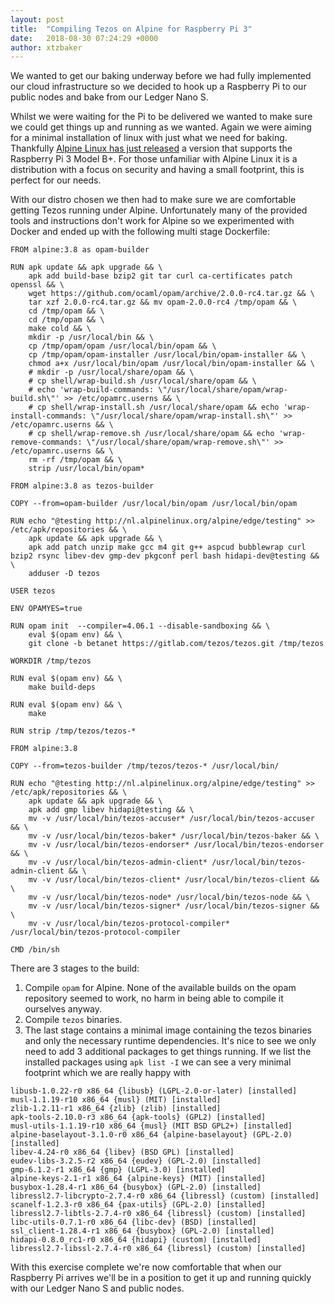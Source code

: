 ```yaml
---
layout: post
title:  "Compiling Tezos on Alpine for Raspberry Pi 3"
date:   2018-08-30 07:24:29 +0000
author: xtzbaker
---
```


We wanted to get our baking underway before we had fully implemented our cloud infrastructure so we decided to hook up a Raspberry Pi to our public nodes and bake from our Ledger Nano S. 

Whilst we were waiting for the Pi to be delivered we wanted to make sure we could get things up and running as we wanted.  Again we were aiming for a minimal installation of linux with just what we need for baking.  Thankfully [Alpine Linux has just released](https://alpinelinux.org/posts/Alpine-3.8.0-released.html) a version that supports the Raspberry Pi 3 Model B+.  For those unfamiliar with Alpine Linux it is a distribution with a focus on security and having a small footprint, this is perfect for our needs.

With our distro chosen we then had to make sure we are comfortable getting Tezos running under Alpine. Unfortunately many of the provided tools and instructions don't work for Alpine so we experimented with Docker and ended up with the following multi stage Dockerfile:

```
FROM alpine:3.8 as opam-builder

RUN apk update && apk upgrade && \
    apk add build-base bzip2 git tar curl ca-certificates patch openssl && \
    wget https://github.com/ocaml/opam/archive/2.0.0-rc4.tar.gz && \
    tar xzf 2.0.0-rc4.tar.gz && mv opam-2.0.0-rc4 /tmp/opam && \
    cd /tmp/opam && \
    cd /tmp/opam && \
    make cold && \
    mkdir -p /usr/local/bin && \
    cp /tmp/opam/opam /usr/local/bin/opam && \
    cp /tmp/opam/opam-installer /usr/local/bin/opam-installer && \
    chmod a+x /usr/local/bin/opam /usr/local/bin/opam-installer && \
    # mkdir -p /usr/local/share/opam && \
    # cp shell/wrap-build.sh /usr/local/share/opam && \
    # echo 'wrap-build-commands: \"/usr/local/share/opam/wrap-build.sh\"' >> /etc/opamrc.userns && \
    # cp shell/wrap-install.sh /usr/local/share/opam && echo 'wrap-install-commands: \"/usr/local/share/opam/wrap-install.sh\"' >> /etc/opamrc.userns && \
    # cp shell/wrap-remove.sh /usr/local/share/opam && echo 'wrap-remove-commands: \"/usr/local/share/opam/wrap-remove.sh\"' >> /etc/opamrc.userns && \
    rm -rf /tmp/opam && \
    strip /usr/local/bin/opam*

FROM alpine:3.8 as tezos-builder

COPY --from=opam-builder /usr/local/bin/opam /usr/local/bin/opam

RUN echo "@testing http://nl.alpinelinux.org/alpine/edge/testing" >> /etc/apk/repositories && \
    apk update && apk upgrade && \
    apk add patch unzip make gcc m4 git g++ aspcud bubblewrap curl bzip2 rsync libev-dev gmp-dev pkgconf perl bash hidapi-dev@testing && \
    adduser -D tezos

USER tezos

ENV OPAMYES=true

RUN opam init  --compiler=4.06.1 --disable-sandboxing && \
    eval $(opam env) && \
    git clone -b betanet https://gitlab.com/tezos/tezos.git /tmp/tezos

WORKDIR /tmp/tezos

RUN eval $(opam env) && \
    make build-deps

RUN eval $(opam env) && \
    make

RUN strip /tmp/tezos/tezos-*

FROM alpine:3.8

COPY --from=tezos-builder /tmp/tezos/tezos-* /usr/local/bin/

RUN echo "@testing http://nl.alpinelinux.org/alpine/edge/testing" >> /etc/apk/repositories && \
    apk update && apk upgrade && \
    apk add gmp libev hidapi@testing && \
    mv -v /usr/local/bin/tezos-accuser* /usr/local/bin/tezos-accuser && \
    mv -v /usr/local/bin/tezos-baker* /usr/local/bin/tezos-baker && \
    mv -v /usr/local/bin/tezos-endorser* /usr/local/bin/tezos-endorser && \
    mv -v /usr/local/bin/tezos-admin-client* /usr/local/bin/tezos-admin-client && \
    mv -v /usr/local/bin/tezos-client* /usr/local/bin/tezos-client && \
    mv -v /usr/local/bin/tezos-node* /usr/local/bin/tezos-node && \
    mv -v /usr/local/bin/tezos-signer* /usr/local/bin/tezos-signer && \
    mv -v /usr/local/bin/tezos-protocol-compiler* /usr/local/bin/tezos-protocol-compiler 

CMD /bin/sh
```

There are 3 stages to the build:

1. Compile `opam` for Alpine.  None of the available builds on the opam repository seemed to work, no harm in being able to compile it ourselves anyway.
2. Compile `tezos` binaries.
3. The last stage contains a minimal image containing the tezos binaries and only the necessary runtime dependencies.  It's nice to see we only need to add 3 additional packages to get things running. If we list the installed packages using `apk list -I` we can see a very minimal footprint which we are really happy with

```
libusb-1.0.22-r0 x86_64 {libusb} (LGPL-2.0-or-later) [installed]
musl-1.1.19-r10 x86_64 {musl} (MIT) [installed]
zlib-1.2.11-r1 x86_64 {zlib} (zlib) [installed]
apk-tools-2.10.0-r3 x86_64 {apk-tools} (GPL2) [installed]
musl-utils-1.1.19-r10 x86_64 {musl} (MIT BSD GPL2+) [installed]
alpine-baselayout-3.1.0-r0 x86_64 {alpine-baselayout} (GPL-2.0) [installed]
libev-4.24-r0 x86_64 {libev} (BSD GPL) [installed]
eudev-libs-3.2.5-r2 x86_64 {eudev} (GPL-2.0) [installed]
gmp-6.1.2-r1 x86_64 {gmp} (LGPL-3.0) [installed]
alpine-keys-2.1-r1 x86_64 {alpine-keys} (MIT) [installed]
busybox-1.28.4-r1 x86_64 {busybox} (GPL-2.0) [installed]
libressl2.7-libcrypto-2.7.4-r0 x86_64 {libressl} (custom) [installed]
scanelf-1.2.3-r0 x86_64 {pax-utils} (GPL-2.0) [installed]
libressl2.7-libtls-2.7.4-r0 x86_64 {libressl} (custom) [installed]
libc-utils-0.7.1-r0 x86_64 {libc-dev} (BSD) [installed]
ssl_client-1.28.4-r1 x86_64 {busybox} (GPL-2.0) [installed]
hidapi-0.8.0_rc1-r0 x86_64 {hidapi} (custom) [installed]
libressl2.7-libssl-2.7.4-r0 x86_64 {libressl} (custom) [installed]
```

With this exercise complete we're now comfortable that when our Raspberry Pi arrives we'll be in a position to get it up and running quickly with our Ledger Nano S and public nodes.


